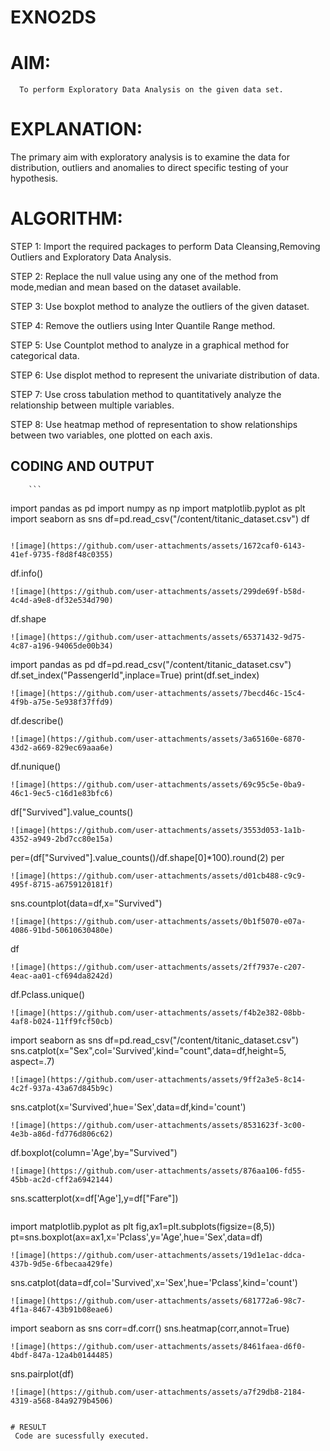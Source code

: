 # EXNO2DS
# AIM:
      To perform Exploratory Data Analysis on the given data set.
      
# EXPLANATION:
  The primary aim with exploratory analysis is to examine the data for distribution, outliers and anomalies to direct specific testing of your hypothesis.
  
# ALGORITHM:
STEP 1: Import the required packages to perform Data Cleansing,Removing Outliers and Exploratory Data Analysis.

STEP 2: Replace the null value using any one of the method from mode,median and mean based on the dataset available.

STEP 3: Use boxplot method to analyze the outliers of the given dataset.

STEP 4: Remove the outliers using Inter Quantile Range method.

STEP 5: Use Countplot method to analyze in a graphical method for categorical data.

STEP 6: Use displot method to represent the univariate distribution of data.

STEP 7: Use cross tabulation method to quantitatively analyze the relationship between multiple variables.

STEP 8: Use heatmap method of representation to show relationships between two variables, one plotted on each axis.

## CODING AND OUTPUT
        ```
import pandas as pd
import numpy as np
import matplotlib.pyplot as plt
import seaborn as sns
df=pd.read_csv("/content/titanic_dataset.csv")
df
```

![image](https://github.com/user-attachments/assets/1672caf0-6143-41ef-9735-f8d8f48c0355)
```
df.info()
```
![image](https://github.com/user-attachments/assets/299de69f-b58d-4c4d-a9e8-df32e534d790)
```
df.shape
```
![image](https://github.com/user-attachments/assets/65371432-9d75-4c87-a196-94065de00b34)
```
import pandas as pd
df=pd.read_csv("/content/titanic_dataset.csv")
df.set_index("PassengerId",inplace=True)
print(df.set_index)
```
![image](https://github.com/user-attachments/assets/7becd46c-15c4-4f9b-a75e-5e938f37ffd9)

```
df.describe()
```
![image](https://github.com/user-attachments/assets/3a65160e-6870-43d2-a669-829ec69aaa6e)
```
df.nunique()
```
![image](https://github.com/user-attachments/assets/69c95c5e-0ba9-46c1-9ec5-c16d1e83bfc6)
```
df["Survived"].value_counts()
```
![image](https://github.com/user-attachments/assets/3553d053-1a1b-4352-a949-2bd7cc80e15a)
```
per=(df["Survived"].value_counts()/df.shape[0]*100).round(2)
per
```
![image](https://github.com/user-attachments/assets/d01cb488-c9c9-495f-8715-a6759120181f)
```
sns.countplot(data=df,x="Survived")
```
![image](https://github.com/user-attachments/assets/0b1f5070-e07a-4086-91bd-50610630480e)
```
df
```
![image](https://github.com/user-attachments/assets/2ff7937e-c207-4eac-aa01-cf694da8242d)
```
df.Pclass.unique()
```
![image](https://github.com/user-attachments/assets/f4b2e382-08bb-4af8-b024-11ff9fcf50cb)
```
import seaborn as sns
df=pd.read_csv("/content/titanic_dataset.csv")
sns.catplot(x="Sex",col='Survived',kind="count",data=df,height=5, aspect=.7)
```
![image](https://github.com/user-attachments/assets/9ff2a3e5-8c14-4c2f-937a-43a67d845b9c)
```
sns.catplot(x='Survived',hue='Sex',data=df,kind='count')
```
![image](https://github.com/user-attachments/assets/8531623f-3c00-4e3b-a86d-fd776d806c62)
```
df.boxplot(column='Age',by="Survived")
```
![image](https://github.com/user-attachments/assets/876aa106-fd55-45bb-ac2d-cff2a6942144)
```
sns.scatterplot(x=df['Age'],y=df["Fare"])
```
```
import matplotlib.pyplot as plt
fig,ax1=plt.subplots(figsize=(8,5))
pt=sns.boxplot(ax=ax1,x='Pclass',y='Age',hue='Sex',data=df)

```
![image](https://github.com/user-attachments/assets/19d1e1ac-ddca-437b-9d5e-6fbecaa429fe)
```
sns.catplot(data=df,col='Survived',x='Sex',hue='Pclass',kind='count')
```
![image](https://github.com/user-attachments/assets/681772a6-98c7-4f1a-8467-43b91b08eae6)
```
import seaborn as sns
corr=df.corr()
sns.heatmap(corr,annot=True)
```
![image](https://github.com/user-attachments/assets/8461faea-d6f0-4bdf-847a-12a4b0144485)
```
sns.pairplot(df)
```
![image](https://github.com/user-attachments/assets/a7f29db8-2184-4319-a568-84a9279b4506)


# RESULT
 Code are sucessfully executed.
